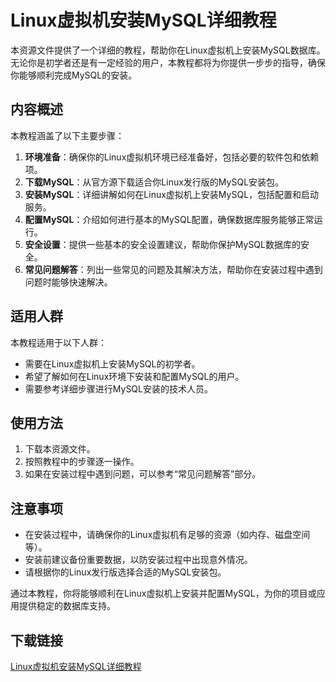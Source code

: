 # Linux虚拟机安装MySQL详细教程

本资源文件提供了一个详细的教程，帮助你在Linux虚拟机上安装MySQL数据库。无论你是初学者还是有一定经验的用户，本教程都将为你提供一步步的指导，确保你能够顺利完成MySQL的安装。

## 内容概述

本教程涵盖了以下主要步骤：

1. **环境准备**：确保你的Linux虚拟机环境已经准备好，包括必要的软件包和依赖项。
2. **下载MySQL**：从官方源下载适合你Linux发行版的MySQL安装包。
3. **安装MySQL**：详细讲解如何在Linux虚拟机上安装MySQL，包括配置和启动服务。
4. **配置MySQL**：介绍如何进行基本的MySQL配置，确保数据库服务能够正常运行。
5. **安全设置**：提供一些基本的安全设置建议，帮助你保护MySQL数据库的安全。
6. **常见问题解答**：列出一些常见的问题及其解决方法，帮助你在安装过程中遇到问题时能够快速解决。

## 适用人群

本教程适用于以下人群：

- 需要在Linux虚拟机上安装MySQL的初学者。
- 希望了解如何在Linux环境下安装和配置MySQL的用户。
- 需要参考详细步骤进行MySQL安装的技术人员。

## 使用方法

1. 下载本资源文件。
2. 按照教程中的步骤逐一操作。
3. 如果在安装过程中遇到问题，可以参考“常见问题解答”部分。

## 注意事项

- 在安装过程中，请确保你的Linux虚拟机有足够的资源（如内存、磁盘空间等）。
- 安装前建议备份重要数据，以防安装过程中出现意外情况。
- 请根据你的Linux发行版选择合适的MySQL安装包。

通过本教程，你将能够顺利在Linux虚拟机上安装并配置MySQL，为你的项目或应用提供稳定的数据库支持。

## 下载链接

[Linux虚拟机安装MySQL详细教程](https://pan.quark.cn/s/679156da3ef4)